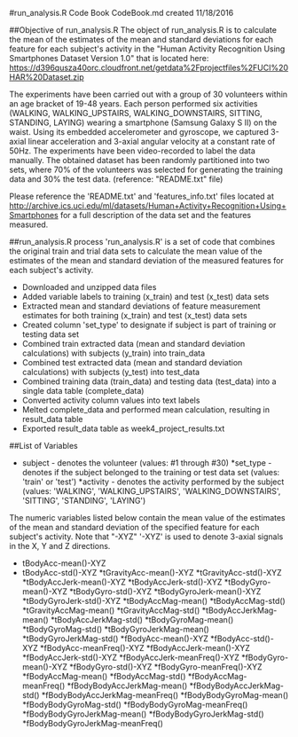  #run_analysis.R Code Book
CodeBook.md created 11/18/2016


##Objective of run_analysis.R
The object of run_analysis.R is to calculate the mean of the estimates of the mean and standard deviations for each feature for each subject's activity in the "Human Activity Recognition Using Smartphones Dataset Version 1.0" that is located here: https://d396qusza40orc.cloudfront.net/getdata%2Fprojectfiles%2FUCI%20HAR%20Dataset.zip 

The experiments have been carried out with a group of 30 volunteers within an age bracket of 19-48 years. Each person performed six activities (WALKING, WALKING_UPSTAIRS, WALKING_DOWNSTAIRS, SITTING, STANDING, LAYING) wearing a smartphone (Samsung Galaxy S II) on the waist. Using its embedded accelerometer and gyroscope, we captured 3-axial linear acceleration and 3-axial angular velocity at a constant rate of 50Hz. The experiments have been video-recorded to label the data manually. The obtained dataset has been randomly partitioned into two sets, where 70% of the volunteers was selected for generating the training data and 30% the test data. (reference: "README.txt" file)

Please reference the 'README.txt' and 'features_info.txt' files located at http://archive.ics.uci.edu/ml/datasets/Human+Activity+Recognition+Using+Smartphones for a full description of the data set and the features measured.


##run_analysis.R process
'run_analysis.R' is a set of code that combines the original train and trial data sets to calculate the mean value of the estimates of the mean and standard deviation of the measured features for each subject's activity.

* Downloaded and unzipped data files
* Added variable labels to training (x_train) and test (x_test) data sets
* Extracted mean and standard deviations of feature measurement estimates for both training (x_train) and test (x_test) data sets
* Created column 'set_type' to designate if subject is part of training or testing data set
* Combined train extracted data (mean and standard deviation calculations) with subjects (y_train) into train_data
* Combined test extracted data (mean and standard deviation calculations) with subjects (y_test) into test_data
* Combined training data (train_data) and testing data (test_data) into a single data table (complete_data)
* Converted activity column values into text labels
* Melted complete_data and performed mean calculation, resulting in result_data table
* Exported result_data table as week4_project_results.txt


##List of Variables

* subject - denotes the volunteer (values: #1 through #30)
*set_type - denotes if the subject belonged to the training or test data set (values: 'train' or 'test')
*activity - denotes the activity performed by the subject (values: 'WALKING', 'WALKING_UPSTAIRS', 'WALKING_DOWNSTAIRS', 'SITTING', 'STANDING', 'LAYING')

The numeric variables listed below contain the mean value of the estimates of the mean and standard deviation of the specified feature for each subject's activity.  Note that "-XYZ" '-XYZ' is used to denote 3-axial signals in the X, Y and Z directions.
* tBodyAcc-mean()-XYZ
* tBodyAcc-std()-XYZ
*tGravityAcc-mean()-XYZ
*tGravityAcc-std()-XYZ
*tBodyAccJerk-mean()-XYZ
*tBodyAccJerk-std()-XYZ
*tBodyGyro-mean()-XYZ
*tBodyGyro-std()-XYZ
*tBodyGyroJerk-mean()-XYZ
*tBodyGyroJerk-std()-XYZ
*tBodyAccMag-mean()
*tBodyAccMag-std()
*tGravityAccMag-mean()
*tGravityAccMag-std()
*tBodyAccJerkMag-mean()
*tBodyAccJerkMag-std()
*tBodyGyroMag-mean()
*tBodyGyroMag-std()
*tBodyGyroJerkMag-mean()
*tBodyGyroJerkMag-std()
*fBodyAcc-mean()-XYZ
*fBodyAcc-std()-XYZ
*fBodyAcc-meanFreq()-XYZ
*fBodyAccJerk-mean()-XYZ
*fBodyAccJerk-std()-XYZ
*fBodyAccJerk-meanFreq()-XYZ
*fBodyGyro-mean()-XYZ
*fBodyGyro-std()-XYZ
*fBodyGyro-meanFreq()-XYZ
*fBodyAccMag-mean()
*fBodyAccMag-std()
*fBodyAccMag-meanFreq()
*fBodyBodyAccJerkMag-mean()
*fBodyBodyAccJerkMag-std()
*fBodyBodyAccJerkMag-meanFreq()
*fBodyBodyGyroMag-mean()
*fBodyBodyGyroMag-std()
*fBodyBodyGyroMag-meanFreq()
*fBodyBodyGyroJerkMag-mean()
*fBodyBodyGyroJerkMag-std()
*fBodyBodyGyroJerkMag-meanFreq()
